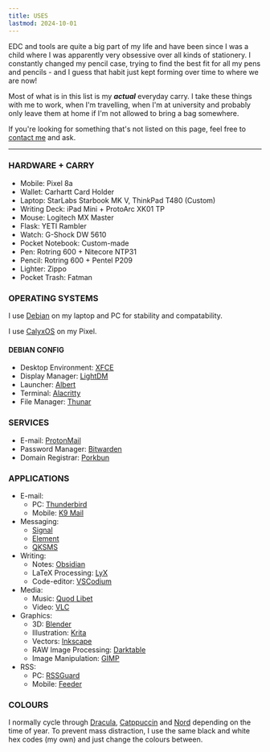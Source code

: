 ```yaml
---
title: USES
lastmod: 2024-10-01
---
```


EDC and tools are quite a big part of my life and have been since I was a child where I was apparently very obsessive over all kinds of stationery. I constantly changed my pencil case, trying to find the best fit for all my pens and pencils - and I guess that habit just kept forming over time to where we are now!

Most of what is in this list is my ***actual*** everyday carry. I take these things with me to work, when I'm travelling, when I'm at university and probably only leave them at home if I'm not allowed to bring a bag somewhere.

If you're looking for something that's not listed on this page, feel free to [contact me](/contact) and ask.

---

### HARDWARE + CARRY

- Mobile: Pixel 8a
- Wallet: Carhartt Card Holder
- Laptop: StarLabs Starbook MK V, ThinkPad T480 (Custom)
- Writing Deck: iPad Mini + ProtoArc XK01 TP
- Mouse: Logitech MX Master
- Flask: YETI Rambler
- Watch: G-Shock DW 5610
- Pocket Notebook: Custom-made
- Pen: Rotring 600 + Nitecore NTP31
- Pencil: Rotring 600 + Pentel P209
- Lighter: Zippo
- Pocket Trash: Fatman

### OPERATING SYSTEMS

I use [Debian](https://www.debian.org/) on my laptop and PC for stability and compatability.

I use [CalyxOS](https://calyxos.org/) on my Pixel.

#### DEBIAN CONFIG

- Desktop Environment: [XFCE](https://xfce.org/)
- Display Manager: [LightDM](https://github.com/canonical/lightdm)
- Launcher: [Albert](https://github.com/albertlauncher/albert)
- Terminal: [Alacritty](https://github.com/alacritty/alacritty)
- File Manager: [Thunar](https://github.com/xfce-mirror/thunar)

### SERVICES

- E-mail: [ProtonMail](https://github.com/ProtonMail)
- Password Manager: [Bitwarden](https://github.com/bitwarden/)
- Domain Registrar: [Porkbun](https://github.com/porkbundomains)

### APPLICATIONS

- E-mail: 
    - PC: [Thunderbird](https://github.com/thunderbird)
    - Mobile: [K9 Mail](https://github.com/thunderbird/thunderbird-android)
- Messaging:
    - [Signal](https://github.com/signalapp)
    - [Element](https://github.com/element-hq)
    - [QKSMS](https://github.com/moezbhatti/qksms)
- Writing:
    - Notes: [Obsidian](https://github.com/obsidianmd)
    - LaTeX Processing: [LyX](https://www.lyx.org/)
    - Code-editor: [VSCodium](https://github.com/VSCodium)
- Media:
    - Music: [Quod Libet](https://github.com/quodlibet/quodlibet)
    - Video: [VLC](https://github.com/videolan)
- Graphics: 
    - 3D: [Blender](https://github.com/blender)
    - Illustration: [Krita](https://github.com/KDE/krita)
    - Vectors: [Inkscape](https://github.com/inkscape)
    - RAW Image Processing: [Darktable](https://github.com/darktable-org)
    - Image Manipulation: [GIMP](https://github.com/GNOME/gimp)
- RSS: 
    - PC: [RSSGuard](https://github.com/martinrotter/rssguard)
    - Mobile: [Feeder](https://github.com/spacecowboy/Feeder)

### COLOURS

I normally cycle through [Dracula](https://draculatheme.com/), [Catppuccin](https://catppuccin.com/) and [Nord](https://www.nordtheme.com/) depending on the time of year. To prevent mass distraction, I use the same black and white hex codes (my own) and just change the colours between.